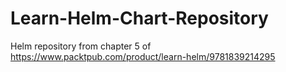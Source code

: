 # Learn-Helm-Chart-Repository
Helm repository from chapter 5 of https://www.packtpub.com/product/learn-helm/9781839214295
